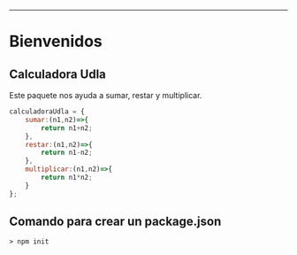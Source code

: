 ****

# Bienvenidos
## Calculadora Udla

Este paquete nos ayuda a sumar, restar y multiplicar.

```javascript
calculadoraUdla = {
    sumar:(n1,n2)=>{
        return n1+n2;
    },
    restar:(n1,n2)=>{
        return n1-n2;
    },
    multiplicar:(n1,n2)=>{
        return n1*n2;
    }
};
```

## Comando para crear un package.json

```
> npm init
```
